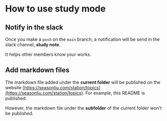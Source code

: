 # How to use study mode

## Notify in the slack

Once you make a `push` on the `main` branch, a notification will be send in the slack channel, **study note**. 

It helps other members know your works.

## Add markdown files

The markdown file added under the **current folder** will be published on the website [https://seasonliu.com/station/topics](https://seasonliu.com/station/topics). For example, this README is published.

However, the markdown file under the **subfolder** of the current folder won't be published.